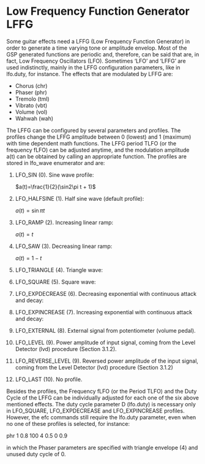 # Low Frequency Function Generator LFFG

Some guitar effects need a LFFG (Low Frequency Function Generator) in order to generate a time varying tone or amplitude envelop. Most of the GSP generated functions are periodic and, therefore, can be said that are, in fact, Low Frequency Oscillators (LFO). Sometimes ‘LFO’ and ‘LFFG’ are used indistinctly, mainly in the LFFG configuration parameters, like in lfo.duty, for instance. The effects that are modulated by LFFG are:

-	Chorus (chr)
-	Phaser (phr)
-	Tremolo (tml)
-	Vibrato (vbt)
-	Volume (vol)
-	Wahwah (wah)

The LFFG can be configured by several parameters and profiles. The profiles change the LFFG amplitude between 0 (lowest) and 1 (maximum) with time dependent math functions. The LFFG period TLFO (or the frequency fLFO) can be adjusted anytime, and the modulation amplitude a(t) can be obtained by calling an appropriate function. The profiles are stored in lfo_wave enumerator and are:

1)	LFO_SIN (0). Sine wave profile:

      $a(t)=\frac{1}{2}(\sin2\pi t + 1)$
   
3)	LFO_HALFSINE (1). Half sine wave (default profile): 

      $a(t)=\sin\pi t$

4)	LFO_RAMP (2). Increasing linear ramp: 

      $a(t)= t$

5)	LFO_SAW (3). Decreasing linear ramp: 

      $a(t)=1-t$

6)	LFO_TRIANGLE (4). Triangle wave: 

 

7)	LFO_SQUARE (5). Square wave:

 

8)	LFO_EXPDECREASE (6). Decreasing exponential with continuous attack and decay:

 

9)	LFO_EXPINCREASE (7). Increasing exponential with continuous attack and decay:

 

10)	LFO_EXTERNAL (8). External signal from potentiometer (volume pedal).
 
11)	LFO_LEVEL (9). Power amplitude of input signal, coming from the Level Detector (lvd) procedure (Section 3.1.2).

12)	LFO_REVERSE_LEVEL (9). Reversed power amplitude of the input signal, coming from the Level Detector (lvd) procedure (Section 3.1.2)

13)	LFO_LAST (10). No profile.

Besides the profiles, the Frequency fLFO (or the Period TLFO) and the Duty Cycle of the LFFG can be individually adjusted for each one of the six above mentioned effects. The duty cycle parameter D (lfo.duty) is necessary only in LFO_SQUARE, LFO_EXPDECREASE and LFO_EXPINCREASE profiles. However, the efc commands still require the lfo.duty parameter, even when no one of these profiles is selected, for instance:

phr 1 0.8 100 4 0.5 0 0.9

in which the Phaser parameters are specified with triangle envelope (4) and unused duty cycle of 0. 


